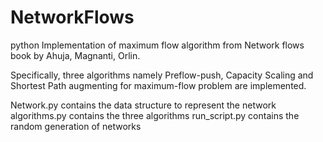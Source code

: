 # NetworkFlows
python Implementation of maximum flow algorithm from Network flows book by Ahuja, Magnanti, Orlin.

Specifically, three algorithms namely Preflow-push, Capacity Scaling and Shortest Path augmenting for maximum-flow problem are implemented.

Network.py contains the data structure to represent the network
algorithms.py contains the three algorithms
run_script.py contains the random generation of networks 
